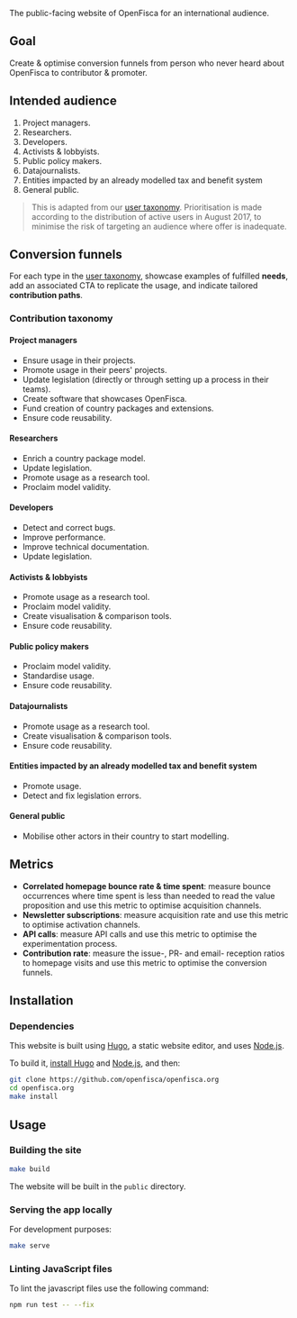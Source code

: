 The public-facing website of OpenFisca for an international audience.


## Goal

Create & optimise conversion funnels from person who never heard about OpenFisca to contributor & promoter.


## Intended audience

1. Project managers.
2. Researchers.
3. Developers.
4. Activists & lobbyists.
5. Public policy makers.
6. Datajournalists.
7. Entities impacted by an already modelled tax and benefit system
8. General public.

> This is adapted from our [user taxonomy](https://github.com/openfisca/openfisca-core/wiki/Taxonomie-des-utilisateurs). Prioritisation is made according to the distribution of active users in August 2017, to minimise the risk of targeting an audience where offer is inadequate.


## Conversion funnels

For each type in the [user taxonomy](https://github.com/openfisca/openfisca-core/wiki/Taxonomie-des-utilisateurs), showcase examples of fulfilled **needs**, add an associated CTA to replicate the usage, and indicate tailored **contribution paths**.


### Contribution taxonomy

#### Project managers

- Ensure usage in their projects.
- Promote usage in their peers' projects.
- Update legislation (directly or through setting up a process in their teams).
- Create software that showcases OpenFisca.
- Fund creation of country packages and extensions.
- Ensure code reusability.

#### Researchers

- Enrich a country package model.
- Update legislation.
- Promote usage as a research tool.
- Proclaim model validity.

#### Developers

- Detect and correct bugs.
- Improve performance.
- Improve technical documentation.
- Update legislation.

#### Activists & lobbyists

- Promote usage as a research tool.
- Proclaim model validity.
- Create visualisation & comparison tools.
- Ensure code reusability.

#### Public policy makers

- Proclaim model validity.
- Standardise usage.
- Ensure code reusability.

#### Datajournalists

- Promote usage as a research tool.
- Create visualisation & comparison tools.
- Ensure code reusability.

#### Entities impacted by an already modelled tax and benefit system

- Promote usage.
- Detect and fix legislation errors.

#### General public

- Mobilise other actors in their country to start modelling.


## Metrics

- **Correlated homepage bounce rate & time spent**: measure bounce occurrences where time spent is less than needed to read the value proposition and use this metric to optimise acquisition channels.
- **Newsletter subscriptions**: measure acquisition rate and use this metric to optimise activation channels.
- **API calls**: measure API calls and use this metric to optimise the experimentation process.
- **Contribution rate**: measure the issue-, PR- and email- reception ratios to homepage visits and use this metric to optimise the conversion funnels.


## Installation

### Dependencies

This website is built using [Hugo](https://gohugo.io), a static website editor, and uses [Node.js](https://nodejs.org).

To build it, [install Hugo](https://gohugo.io/getting-started/installing/) and [Node.js](https://nodejs.org), and then:

```sh
git clone https://github.com/openfisca/openfisca.org
cd openfisca.org
make install
```

## Usage

### Building the site

```sh
make build
```

The website will be built in the `public` directory.

### Serving the app locally

For development purposes:

```sh
make serve
```

### Linting JavaScript files

To lint the javascript files use the following command:

```sh
npm run test -- --fix
````
